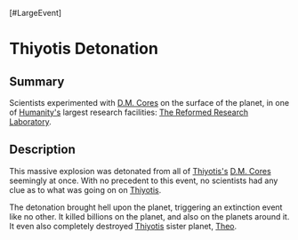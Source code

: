 [#LargeEvent]

# Thiyotis Detonation

## Summary

Scientists experimented with [D.M. Cores](../Physics/D.M.%20Core.md) on the surface of the planet, in one of [Humanity's](../Species/Fauna/Humans.md) largest research facilities: [The Reformed Research Laboratory](../Locations/The%20Reformed%20Research%20Laboratory.md).

## Description

This massive explosion was detonated from all of [Thiyotis's](../Planets/Thiyotis.md) [D.M. Cores](../Physics/D.M.%20Core.md) seemingly at once. With no precedent to this event, no scientists had any clue as to what was going on on [Thiyotis](../Planets/Thiyotis.md).

The detonation brought hell upon the planet, triggering an extinction event like no other. It killed billions on the planet, and also on the planets around it. It even also completely destroyed [Thiyotis](../Planets/Thiyotis.md) sister planet, [Theo](../Planets/Theo.md).